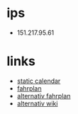 # ips

* 151.217.95.61

# links

* [static calendar](https://events.ccc.de/congress/2015/wiki/Static:Calendar)
* [fahrplan](https://events.ccc.de/congress/2015/Fahrplan/)
* [alternativ fahrplan](https://fahrplan.top)
* [alternativ wiki](https://32c3-wiki.top)
